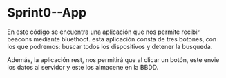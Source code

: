 # Sprint0--App

En este código se encuentra una aplicación que nos permite recibir beacons mediante bluethoot.
esta aplicación consta de tres botones, con los que podremos: buscar todos los dispositivos y detener la busqueda.

Además, la aplicación rest, nos permitirá que al clicar un botón, este envie los datos al servidor y este los almacene en la BBDD.
